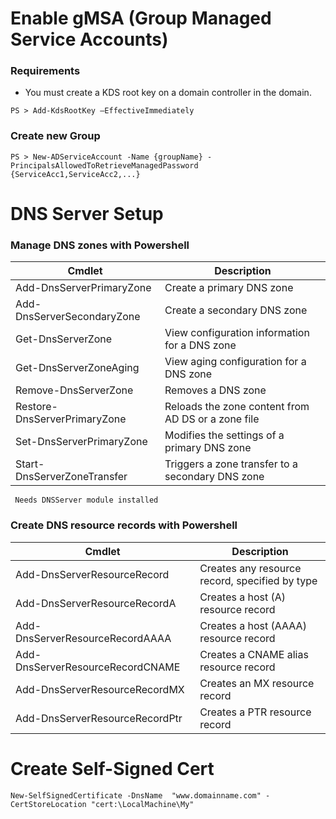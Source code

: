 # Enable gMSA (Group Managed Service Accounts)

### Requirements 

- You must create a KDS root key on a domain controller in the domain.

```
PS > Add-KdsRootKey –EffectiveImmediately

```

### Create new Group

```
PS > New-ADServiceAccount -Name {groupName} -PrincipalsAllowedToRetrieveManagedPassword {ServiceAcc1,ServiceAcc2,...}

```

# DNS Server Setup

### Manage DNS zones with Powershell




|Cmdlet |	Description|
|--------|--------------|
Add-DnsServerPrimaryZone 	|Create a primary DNS zone
Add-DnsServerSecondaryZone |	Create a secondary DNS zone
Get-DnsServerZone 	|View configuration information for a DNS zone
Get-DnsServerZoneAging 	|View aging configuration for a DNS zone
Remove-DnsServerZone |	Removes a DNS zone
Restore-DnsServerPrimaryZone |	Reloads the zone content from AD DS or a zone file
Set-DnsServerPrimaryZone |	Modifies the settings of a primary DNS zone
Start-DnsServerZoneTransfer |	Triggers a zone transfer to a secondary DNS zone

` Needs DNSServer module installed`


### Create DNS resource records with Powershell


|Cmdlet 	|Description|
|-----------|-----------|
Add-DnsServerResourceRecord 	|Creates any resource record, specified by type
Add-DnsServerResourceRecordA 	|Creates a host (A) resource record
Add-DnsServerResourceRecordAAAA 	|Creates a host (AAAA) resource record
Add-DnsServerResourceRecordCNAME |	Creates a CNAME alias resource record
Add-DnsServerResourceRecordMX |	Creates an MX resource record
Add-DnsServerResourceRecordPtr |	Creates a PTR resource record


# Create Self-Signed Cert

```
New-SelfSignedCertificate -DnsName  "www.domainname.com" -CertStoreLocation "cert:\LocalMachine\My"

```